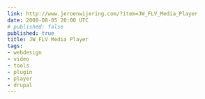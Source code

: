 ```yaml
---
link: http://www.jeroenwijering.com/?item=JW_FLV_Media_Player
date: 2008-08-05 20:00 UTC
# published: false
published: true
title: JW FLV Media Player
tags:
- webdesign
- video
- tools
- plugin
- player
- drupal
---
```



